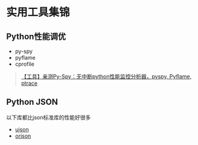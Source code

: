 # 实用工具集锦

## Python性能调优

- py-spy
- pyflame
- cprofile

> [【工具】亲测Py-Spy：无中断python性能监控分析器，pyspy, Pyflame, ptrace](https://nooverfit.com/wp/%E3%80%90%E5%B7%A5%E5%85%B7%E3%80%91%E4%BA%B2%E6%B5%8Bpy-spy%EF%BC%9A%E6%97%A0%E4%B8%AD%E6%96%ADpython%E6%80%A7%E8%83%BD%E7%9B%91%E6%8E%A7%E5%88%86%E6%9E%90%E5%99%A8%EF%BC%8Cpyspy-pyflame-ptrace/)

## Python JSON

以下库都比json标准库的性能好很多

- [ujson](https://github.com/ultrajson/ultrajson)
- [orjson](https://github.com/ijl/orjson)

